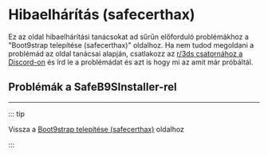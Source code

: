 # Hibaelhárítás (safecerthax)

Ez az oldal hibaelhárítási tanácsokat ad sűrűn előforduló problémákhoz a "Boot9strap telepítése (safecerthax)" oldalhoz. Ha nem tudod megoldani a problémád az oldal tanácsai alapján, csatlakozz az [r/3ds csatornához a Discord-on](https://discord.gg/3ds) és írd le a problémádat és azt is hogy mi az amit már próbáltál.

## Problémák a SafeB9SInstaller-rel

<!--@include: ./_include/troubleshooting-sb9si-bin.md -->

<!--@include: ./_include/troubleshooting-sb9si-common.md -->

<!--@include: ./_include/troubleshooting-get-help-common.md -->

---

::: tip

Vissza a [Boot9strap telepítése (safecerthax)](installing-boot9strap-\(safecerthax\)) oldalhoz

:::

<!--@include: ./_include/troubleshooting-return.md -->
